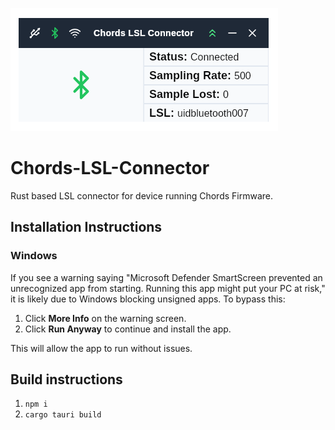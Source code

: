 ![Chords LSL Connector](app.png)
# Chords-LSL-Connector
Rust based LSL connector for device running Chords Firmware.

## Installation Instructions
### Windows  
If you see a warning saying "Microsoft Defender SmartScreen prevented an unrecognized app from starting. Running this app might put your PC at risk," it is likely due to Windows blocking unsigned apps. To bypass this:

1. Click **More Info** on the warning screen.
2. Click **Run Anyway** to continue and install the app.

This will allow the app to run without issues.

## Build instructions

1. `npm i`
2. `cargo tauri build`